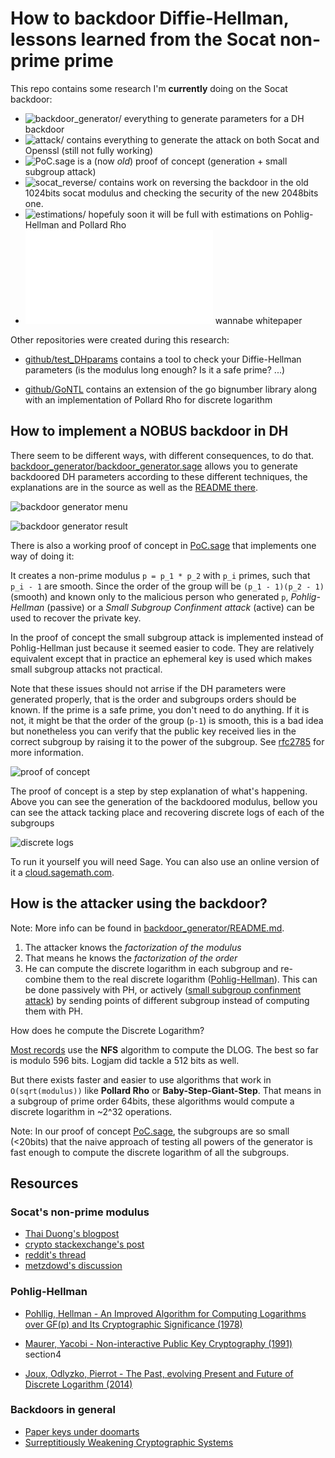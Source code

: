 # How to backdoor Diffie-Hellman, lessons learned from the Socat non-prime prime

This repo contains some research I'm **currently** doing on the Socat backdoor:

* ![backdoor_generator/](backdoor_generator/) everything to generate parameters for a DH backdoor
* ![attack/](attack/) contains everything to generate the attack on both Socat and Openssl (still not fully working)
* ![PoC.sage](PoC.sage) is a (now *old*) proof of concept (generation + small subgroup attack)
* ![socat_reverse/](socat_reverse/) contains work on reversing the backdoor in the old 1024bits socat modulus and checking the security of the new 2048bits one.
* ![estimations/](estimations/) hopefuly soon it will be full with estimations on Pohlig-Hellman and Pollard Rho
* ![whitepaper.tex](whitepaper.tex) wannabe whitepaper

Other repositories were created during this research:

* [github/test_DHparams](https://github.com/mimoo/test_DHparams) contains a tool to check your Diffie-Hellman parameters (is the modulus long enough? Is it a safe prime? ...)

* [github/GoNTL](https://github.com/mimoo/GoNTL) contains an extension of the go bignumber library along with an implementation of Pollard Rho for discrete logarithm

## How to implement a NOBUS backdoor in DH

There seem to be different ways, with different consequences, to do that. [backdoor_generator/backdoor_generator.sage](backdoor_generator/backdoor_generator.sage) allows you to generate backdoored DH parameters according to these different techniques, the explanations are in the source as well as the [README there](backdoor/README.md).

![backdoor generator menu](http://i.imgur.com/ReNnJ7U.png)

![backdoor generator result](http://i.imgur.com/klxlZpB.png)

There is also a working proof of concept in [PoC.sage](PoC.sage) that implements one way of doing it: 

It creates a non-prime modulus `p = p_1 * p_2` with `p_i` primes, such that
`p_i - 1` are smooth. Since the order of the group will be `(p_1 - 1)(p_2 - 1)` (smooth) and known only to the malicious person who generated `p`, *Pohlig-Hellman* (passive) or a *Small Subgroup Confinment attack* (active) can be used to recover the private key.

In the proof of concept the small subgroup attack is implemented instead of Pohlig-Hellman just because it seemed easier to code. They are relatively equivalent except that in practice an ephemeral key is used which makes small subgroup attacks not practical.

Note that these issues should not arrise if the DH parameters were generated properly, that is the order and subgroups orders should be known. If the prime is a safe prime, you don't need to do anything. If it is not, it might be that the order of the group (`p-1`) is smooth, this is a bad idea but nonetheless you can verify that the public key received lies in the correct subgroup by raising it to the power of the subgroup. See [rfc2785](https://tools.ietf.org/html/rfc2785) for more information.

![proof of concept](http://i.imgur.com/L7cNJP0.png)

The proof of concept is a step by step explanation of what's happening. Above you can see the generation of the backdoored modulus, bellow you can see the attack tacking place and recovering discrete logs of each of the subgroups

![discrete logs](http://i.imgur.com/kKgNjmh.png)

To run it yourself you will need Sage. You can also use an online version of it a [cloud.sagemath.com](http://cloud.sagemath.com).


## How is the attacker using the backdoor?

Note: More info can be found in [backdoor_generator/README.md](backdoor_generator/README.md).

1. The attacker knows the *factorization of the modulus*
2. That means he knows the *factorization of the order*
3. He can compute the discrete logarithm in each subgroup and re-combine them to the real discrete logarithm ([Pohlig-Hellman](https://en.wikipedia.org/wiki/Pohlig%E2%80%93Hellman_algorithm)). This can be done passively with PH, or actively ([small subgroup confinment attack](https://en.wikipedia.org/wiki/Small_subgroup_confinement_attack)) by sending points of different subgroup instead of computing them with PH.

How does he compute the Discrete Logarithm?

[Most records](https://en.wikipedia.org/wiki/Discrete_logarithm_records) use the **NFS** algorithm to compute the DLOG. The best so far is modulo 596 bits. Logjam did tackle a 512 bits as well.

But there exists faster and easier to use algorithms that work in `O(sqrt(modulus))` like **Pollard Rho** or **Baby-Step-Giant-Step**. That means in a subgroup of prime order 64bits, these algorithms would compute a discrete logarithm in ~2^32 operations.

Note: In our proof of concept [PoC.sage](PoC.sage), the subgroups are so small (<20bits) that the naive approach of testing all powers of the generator is fast enough to compute the discrete logarithm of all the subgroups.


## Resources

### Socat's non-prime modulus

* [Thai Duong's blogpost](http://vnhacker.blogspot.com/2016/02/exploiting-diffie-hellman-bug-in-socat.html)
* [crypto stackexchange's post](http://crypto.stackexchange.com/questions/32415/how-does-a-non-prime-modulus-for-diffie-hellman-allow-for-a-backdoor/32431?noredirect=1)
* [reddit's thread](https://www.reddit.com/r/crypto/comments/43wh7h/the_socat_backdoor/)
* [metzdowd's discussion](http://www.metzdowd.com/pipermail/cryptography/2016-February/028033.html)

### Pohlig-Hellman

* [Pohllig, Hellman - An Improved Algorithm for Computing Logarithms over GF(p) and Its Cryptographic Significance (1978)](http://www-ee.stanford.edu/~hellman/publications/28.pdf)

* [Maurer, Yacobi - Non-interactive Public Key Cryptography (1991)](http://link.springer.com/chapter/10.1007%2F3-540-46416-6_43#page-1) section4

* [Joux, Odlyzko, Pierrot - The Past, evolving Present and Future of Discrete Logarithm (2014)](https://www-almasty.lip6.fr/~pierrot/papers/DlogSurvey.pdf)

### Backdoors in general

* [Paper keys under doomarts](https://www.schneier.com/cryptography/paperfiles/paper-keys-under-doormats.pdf)
* [Surreptitiously Weakening Cryptographic Systems](https://eprint.iacr.org/2015/097.pdf)
